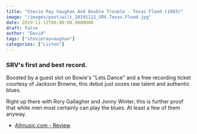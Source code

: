```yaml
---
title: "Stevie Ray Vaughan And Double Trouble - Texas Flood (1983)"
image: "/images/post/wilt_20191112_SRV.Texas.Flood.jpg"
date: 2019-11-12T00:00:00.0000000
draft: false
author: "David"
tags: ["stevierayvaughan"]
categories: ["Listen"]
---
```

### SRV's first and best record.   
  
Boosted by a guest slot on Bowie's "Lets Dance" and a free recording ticket courtesy of Jackson Browne, this debut just oozes raw talent and authentic blues.

 Right up there with Rory Gallagher and Jonny Winter, this is further proof that white men most certainly can play the blues. At least a few of them anyway.

-  [Allmusic.com - Review](https://www.allmusic.com/album/texas-flood-mw0000090316)
